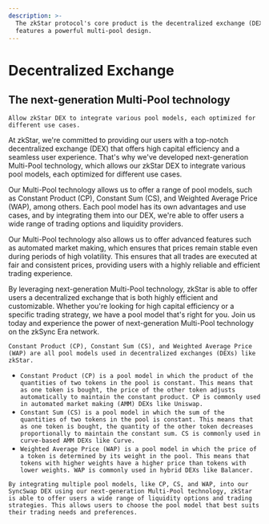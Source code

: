 ```yaml
---
description: >-
  The zkStar protocol's core product is the decentralized exchange (DEX), which
  features a powerful multi-pool design.
---
```


# Decentralized Exchange

## The next-generation Multi-Pool technology&#x20;

`Allow zkStar DEX to integrate various pool models, each optimized for different use cases.`

At zkStar, we're committed to providing our users with a top-notch decentralized exchange (DEX) that offers high capital efficiency and a seamless user experience. That's why we've developed next-generation Multi-Pool technology, which allows our zkStar DEX to integrate various pool models, each optimized for different use cases.

Our Multi-Pool technology allows us to offer a range of pool models, such as Constant Product (CP), Constant Sum (CS), and Weighted Average Price (WAP), among others. Each pool model has its own advantages and use cases, and by integrating them into our DEX, we're able to offer users a wide range of trading options and liquidity providers.

Our Multi-Pool technology also allows us to offer advanced features such as automated market making, which ensures that prices remain stable even during periods of high volatility. This ensures that all trades are executed at fair and consistent prices, providing users with a highly reliable and efficient trading experience.

By leveraging next-generation Multi-Pool technology, zkStar is able to offer users a decentralized exchange that is both highly efficient and customizable. Whether you're looking for high capital efficiency or a specific trading strategy, we have a pool model that's right for you. Join us today and experience the power of next-generation Multi-Pool technology on the zkSync Era network.

`Constant Product (CP), Constant Sum (CS), and Weighted Average Price (WAP) are all pool models used in decentralized exchanges (DEXs) like zkStar.`

* `Constant Product (CP) is a pool model in which the product of the quantities of two tokens in the pool is constant. This means that as one token is bought, the price of the other token adjusts automatically to maintain the constant product. CP is commonly used in automated market making (AMM) DEXs like Uniswap.`
* `Constant Sum (CS) is a pool model in which the sum of the quantities of two tokens in the pool is constant. This means that as one token is bought, the quantity of the other token decreases proportionally to maintain the constant sum. CS is commonly used in curve-based AMM DEXs like Curve.`
* `Weighted Average Price (WAP) is a pool model in which the price of a token is determined by its weight in the pool. This means that tokens with higher weights have a higher price than tokens with lower weights. WAP is commonly used in hybrid DEXs like Balancer.`

`By integrating multiple pool models, like CP, CS, and WAP, into our SyncSwap DEX using our next-generation Multi-Pool technology, zkStar is able to offer users a wide range of liquidity options and trading strategies. This allows users to choose the pool model that best suits their trading needs and preferences.`
